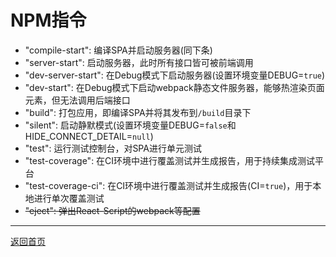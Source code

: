 # NPM指令

- "compile-start": 编译SPA并启动服务器(同下条)
- "server-start": 启动服务器，此时所有接口皆可被前端调用
- "dev-server-start": 在Debug模式下启动服务器(设置环境变量DEBUG=`true`)
- "dev-start": 在Debug模式下启动webpack静态文件服务器，能够热渲染页面元素，但无法调用后端接口
- "build": 打包应用，即编译SPA并将其发布到`/build`目录下
- "silent": 启动静默模式(设置环境变量DEBUG=`false`和HIDE_CONNECT_DETAIL=`null`)
- "test": 运行测试控制台，对SPA进行单元测试
- "test-coverage": 在CI环境中进行覆盖测试并生成报告，用于持续集成测试平台
- "test-coverage-ci": 在CI环境中进行覆盖测试并生成报告(CI=`true`)，用于本地进行单次覆盖测试
- ~~"eject": 弹出React-Script的webpack等配置~~

---

[返回首页](/README.md)
